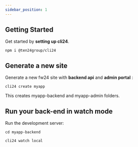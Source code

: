 ```yaml
---
sidebar_position: 1
---
```


## Getting Started

Get started by **setting up cli24**.

```shell
npm i @ten24group/cli24
```

## Generate a new site

Generate a new fw24 site with **backend api** and **admin portal** :

```shell
cli24 create myapp
```
This creates myapp-backend and myapp-admin folders.


## Run your back-end in watch mode

Run the development server:

```shell
cd myapp-backend

cli24 watch local
```

